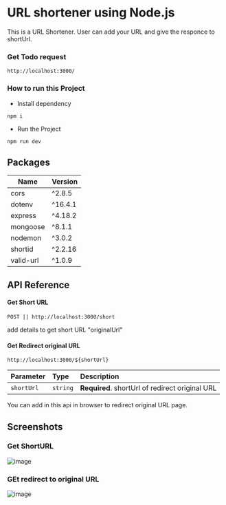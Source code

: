 # URL shortener using Node.js 
This is a URL Shortener. User can add your URL and give the responce to shortUrl.

### Get Todo request 
```http://localhost:3000/```

### How to run this Project

- Install dependency

```npm i``` 

- Run the Project

```npm run dev```


## Packages

| Name             | Version                                                                |
| ----------------- | ------------------------------------------------------------------ |
| cors | ^2.8.5 |
| dotenv | ^16.4.1 |
| express | ^4.18.2 |
| mongoose | ^8.1.1 |
| nodemon | ^3.0.2 |
| shortid | ^2.2.16 |
| valid-url | ^1.0.9 |


 
## API Reference

#### Get Short URL

``` POST || http://localhost:3000/short ```

add details to get short URL
"originalUrl"

#### Get Redirect original URL

```http://localhost:3000/${shortUrl} ```

| Parameter | Type     | Description                       |
| :-------- | :------- | :-------------------------------- |
| `shortUrl`| `string` | **Required**. shortUrl of redirect original URL |

You can add in this api in browser to redirect original URL page.


## Screenshots

### Get ShortURL

![image]()

### GEt redirect to original URL

 ![image](https://res.cloudinary.com/dhntmsget/image/upload/v1706794514/Projects/URL-shortener-using-nodejs/Screen%20Shorts/uvaxklexbdahfr7kbnfURL.png)
